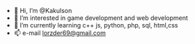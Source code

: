 - 👋 Hi, I’m @Kakulson
- 👀 I’m interested in game development and web development
- 🌱 I’m currently learning c++ js, python, php, sql, html,css
- 📫 e-mail lorzder69@gmail.com 
